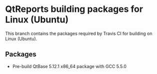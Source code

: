# QtReports building packages for Linux (Ubuntu)
This branch contains the packages required by Travis CI for building on Linux (Ubuntu).
## Packages
+ Pre-build QtBase 5.12.1 x86_64 package with GCC 5.5.0
